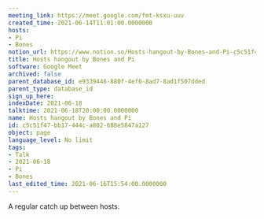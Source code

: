 ```yaml
---
meeting_link: https://meet.google.com/fmt-ksxu-uuv
created_time: 2021-06-14T11:01:00.0000000
hosts:
- Pi
- Bones
notion_url: https://www.notion.so/Hosts-hangout-by-Bones-and-Pi-c5c51f47bb17444ca802688e5847a127
title: Hosts hangout by Bones and Pi
software: Google Meet
archived: false
parent_database_id: e9339446-880f-4ef0-8ad7-8ad1f507dded
parent_type: database_id
sign_up_here: 
indexDate: 2021-06-18
talktime: 2021-06-18T20:00:00.0000000
name: Hosts hangout by Bones and Pi
id: c5c51f47-bb17-444c-a802-688e5847a127
object: page
language_level: No limit
tags:
- Talk
- 2021-06-18
- Pi
- Bones
last_edited_time: 2021-06-16T15:54:00.0000000
---
```


A regular catch up between hosts.


